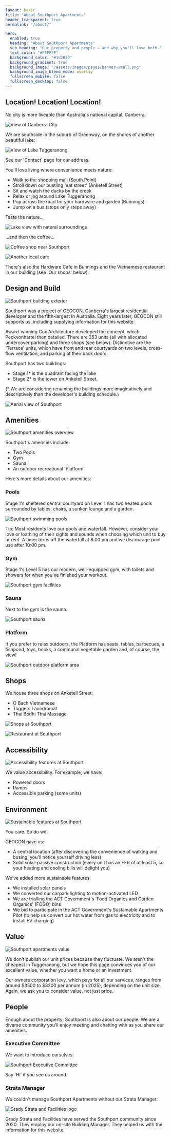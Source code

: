 ```yaml
---
layout: basic
title: "About Southport Apartments"
header_transparent: true
permalink: "/about/"

hero:
  enabled: true
  heading: "About Southport Apartments"
  sub_heading: "Our property and people — and why you'll love both."
  text_color: "#FFFFFF"
  background_color: "#1d2830"
  background_gradient: true
  background_image: "/assets/images/pages/banner-small.png"
  background_image_blend_mode: overlay
  fullscreen_mobile: false
  fullscreen_desktop: false
---
```


## Location! Location! Location!

No city is more liveable than Australia's national capital, Canberra.

![View of Canberra City](/assets/images/pages/1-about-002.jpeg)

We are southside in the suburb of Greenway, on the shores of another beautiful lake:

![View of Lake Tuggeranong](/assets/images/pages/1-about-003.jpeg)

See our 'Contact' page for our address.

You'll love living where convenience meets nature:

- Walk to the shopping mall (South.Point)
- Stroll down our bustling 'eat street' (Anketell Street)
- Sit and watch the ducks by the creek
- Relax or jog around Lake Tuggeranong
- Pop across the road for your hardware and garden (Bunnings)
- Jump on a bus (stops only steps away)

Taste the nature...

![Lake view with natural surroundings](/assets/images/pages/1-about-004.jpg)

...and then the coffee...

![Coffee shop near Southport](/assets/images/pages/1-about-005.jpg)

![Another local cafe](/assets/images/pages/1-about-006.jpg)

There's also the Hardware Cafe in Bunnings and the Vietnamese restaurant in our building (see 'Our shops' below).

## Design and Build

![Southport building exterior](/assets/images/pages/1-about-007.jpg)

Southport was a project of GEOCON, Canberra's largest residential developer and the fifth-largest in Australia. Eight years later, GEOCON still supports us, including supplying information for this website.

Award-winning Cox Architecture developed the concept, which Peckvonhartel then detailed. There are 353 units (all with allocated undercover parking) and three shops (see below). Distinctive are the 'Terrace' units, which
have front and rear courtyards on two levels, cross-flow ventilation, and parking at their back doors.

Southport has two buildings:

- Stage 1\* is the quadrant facing the lake
- Stage 2\* is the tower on Anketell Street.

(\* We are considering renaming the buildings more imaginatively and descriptively than the developer's building schedule.)

![Aerial view of Southport](/assets/images/pages/1-about-008.jpg)

## Amenities

![Southport amenities overview](/assets/images/pages/1-about-009.jpg)

Southport's amenities include:

- Two Pools
- Gym
- Sauna
- An outdoor recreational 'Platform'

Here's more details about our amenities:

### Pools

Stage 1's sheltered central courtyard on Level 1 has two heated pools surrounded by tables, chairs, a sunken lounge and a garden.

![Southport swimming pools](/assets/images/pages/1-about-010.jpg)

Tip: Most residents love our pools and waterfall. However, consider your love or loathing of their sights and sounds when choosing which unit to buy or rent. A timer turns off the waterfall at 8:00 pm and we discourage
pool use after 10:00 pm.

### Gym

Stage 1's Level 5 has our modern, well-equipped gym, with toilets and showers for when you've finished your workout.

![Southport gym facilities](/assets/images/pages/1-about-011.jpg)

### Sauna

Next to the gym is the sauna.

![Southport sauna](/assets/images/pages/1-about-012.jpg)

### Platform

If you prefer to relax outdoors, the Platform has seats, tables, barbecues, a fishpond, toys, books, a communal vegetable garden and, of course, the view!

![Southport outdoor platform area](/assets/images/pages/1-about-013.jpg)

## Shops

We house three shops on Anketell Street:

- O Bach Vietnamese
- Tuggers Laundromat
- Thai Bodhi Thai Massage

![Shops at Southport](/assets/images/pages/1-about-014.jpg)

![Restaurant at Southport](/assets/images/pages/1-about-015.jpg)

## Accessibility

![Accessibility features at Southport](/assets/images/pages/1-about-016.jpg)

We value accessibility. For example, we have:

- Powered doors
- Ramps
- Accessible parking (some units)

## Environment

![Sustainable features at Southport](/assets/images/pages/1-about-017.jpg)

You care. So do we.

GEOCON gave us:

- A central location (after discovering the convenience of walking and busing, you'll notice yourself driving less)
- Solid solar-passive construction (every unit has an EER of at least 5, so your heating and cooling bills will delight you)

We've added more sustainable features:

- We installed solar panels
- We converted our carpark lighting to motion-activated LED
- We are trialling the ACT Government's 'Food Organics and Garden Organics' (FOGO) bins
- We bid to participate in the ACT Government's Sustainable Apartments Pilot (to help us convert our hot water from gas to electricity and to install EV charging)

## Value

![Southport apartments value](/assets/images/pages/1-about-018.jpg)

We don't publish our unit prices because they fluctuate. We aren't the cheapest in Tuggeranong, but we hope this page convinces you of our excellent value, whether you want a home or an investment.

Our owners corporation levy, which pays for all our services, ranges from around $3500 to $8300 per annum (in 2025), depending on the unit size. Again, we ask you to consider value, not just price.

## People

Enough about the property; Southport is also about our people. We are a diverse community you'll enjoy meeting and chatting with as you share our amenities.

### Executive Committee

We want to introduce ourselves:

![Southport Executive Committee](/assets/images/pages/1-about-019.jpg)

Say 'Hi' if you see us around.

### Strata Manager

We couldn't manage Southport Apartments without our Strata Manager:

![Grady Strata and Facilities logo](/assets/images/pages/1-about-020.jpg)

Grady Strata and Facilities have served the Southport community since 2020. They employ our on-site Building Manager. They helped us with the information for this website.
